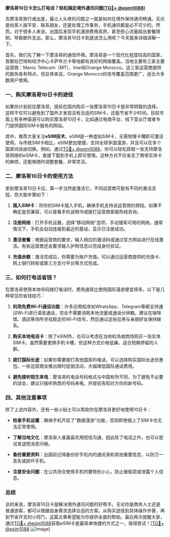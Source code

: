 **摩洛哥10日卡怎么打电话？轻松搞定境外通讯问题[[TG💪+ @esim1088](https://t.me/s/esim1088)]**

去摩洛哥旅行或出差，最让人头疼的问题之一就是如何在境外保持通讯畅通。无论是给家人报平安、联系朋友，还是处理工作事务，手机通讯都是必不可少的。然而，对于很多人来说，出国后发现手机漫游费用高昂，甚至担心流量超出套餐限制，导致额外支出。那么，摩洛哥10日卡到底该怎么用呢？今天就来详细讲解一下。

首先，我们先了解一下摩洛哥的通信环境。摩洛哥是一个现代化程度较高的国家，首都拉巴特和经济中心卡萨布兰卡等地都有良好的网络覆盖。当地主要有三家主要运营商：Maroc Telecom（MT）、Inwi和Orange Morocco。这三家运营商提供的服务各有特点，但总体来说，Orange Morocco的信号覆盖范围更广，适合大多数用户使用。

### 一、购买摩洛哥10日卡的途径

如果你计划前往摩洛哥，提前在国内购买一张摩洛哥10日卡是非常明智的选择。这样不仅可以避免到了国外才发现没有合适的SIM卡，还能节省不少时间。目前市面上有多种渠道可以购买摩洛哥10日卡，比如通过电商平台、线下营业厅或者专门提供国际SIM卡服务的网站。

其中，推荐大家关注**eSIM技术**。eSIM是一种虚拟SIM卡，无需物理卡槽即可激活使用。与传统SIM卡相比，eSIM更加便捷，支持全球多国漫游，并且可以在多个国家间自由切换。例如，通过[TG💪+ @esim1088](https://t.me/s/esim1088)，你可以轻松获取一张支持摩洛哥网络的eSIM卡，直接下载到手机上即可使用。这种方式不仅省去了携带实体卡的麻烦，还能够随时调整套餐，非常灵活。

### 二、摩洛哥10日卡的使用方法

拿到摩洛哥10日卡后，第一步当然是激活它。不同运营商可能有不同的激活流程，但大致步骤如下：

1. **插入SIM卡**：将你的SIM卡插入手机，确保手机支持该运营商的频段。如果不确定是否兼容，可以查看手机说明书或拨打运营商客服热线咨询。
   
2. **注册网络**：打开手机设置，选择“移动网络”选项，手动搜索可用的网络。通常情况下，手机会自动连接到最近的基站，显示已注册成功。

3. **激活套餐**：根据运营商的要求，输入相应的激活码或通过官方网站进行在线激活。有些运营商还会要求输入护照信息以完成身份验证。

4. **充值余额**：激活完成后，你需要为账户充值。可以通过运营商提供的充值卡、网上银行转账或第三方支付平台等方式完成。

### 三、如何打电话省钱？

在摩洛哥使用本地号码拨打电话时，费用通常比使用国际漫游便宜得多。以下是几种常见的省钱技巧：

1. **利用免费Wi-Fi通话功能**：许多应用程序如WhatsApp、Telegram等都支持通过Wi-Fi进行语音通话，完全不需要消耗本地流量或通话分钟数。建议在咖啡馆、酒店等场所寻找稳定的Wi-Fi信号，然后通过这些应用与亲朋好友保持联系。

2. **购买本地电话卡**：除了eSIM外，也可以考虑在当地机场或商场购买一张实体SIM卡。虽然需要更换手机卡槽，但这种方式价格低廉，适合短期停留的人群。

3. **拨打国际长途**：如果你需要拨打其他国家的电话，可以选择购买国际长途优惠包。一些运营商会推出限时促销活动，大幅降低国际通话费用。

4. **避免接听陌生来电**：摩洛哥的电话号码格式与中国有所不同，为了避免不必要的误会，建议只接听熟悉的号码来电，并提前告知对方你的新号码。

### 四、其他注意事项

除了上述内容外，还有一些小贴士可以帮助你在摩洛哥更好地使用10日卡：

- **检查手机设置**：确保手机开启了“数据漫游”功能，否则即使插上了SIM卡也无法正常使用。
  
- **了解当地文化**：摩洛哥人普遍喜欢用短信沟通，因此除了电话之外，也可以尝试发送短消息问候。

- **备份重要资料**：出国前记得备份好手机内的通讯录和其他重要信息，以防万一丢失或损坏手机。

- **注意安全问题**：在公共场合使用手机时要特别小心，防止被偷窃或泄露个人信息。

### 总结

总的来说，摩洛哥10日卡是解决境外通讯问题的好帮手。无论你是商务人士还是普通游客，都可以根据自身需求选择合适的方案。从购买途径到具体操作步骤，再到节省开支的小窍门，这篇文章希望能为你提供全面的帮助。最后再次提醒大家，通过[TG💪+ @esim1088](https://t.me/s/esim1088)获取eSIM卡是最简单快捷的方式之一，值得尝试！[[TG💪+ @esim1088](https://t.me/s/esim1088) ![Image](https://i.postimg.cc/4NQfJmqS/Snipaste-2025-05-13-00-14-12.png)]